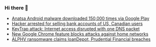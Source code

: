 ### Hi there 👋

<!--START_SECTION:feed-->
* [Anatsa Android malware downloaded 150,000 times via Google Play](https://www.bleepingcomputer.com/news/security/anatsa-android-malware-downloaded-150-000-times-via-google-play/)
* [Hacker arrested for selling bank accounts of US, Canadian users](https://www.bleepingcomputer.com/news/security/hacker-arrested-for-selling-bank-accounts-of-us-canadian-users/)
* [KeyTrap attack: Internet access disrupted with one DNS packet](https://www.bleepingcomputer.com/news/security/keytrap-attack-internet-access-disrupted-with-one-dns-packet/)
* [New Google Chrome feature blocks attacks against home networks](https://www.bleepingcomputer.com/news/google/new-google-chrome-feature-blocks-attacks-against-home-networks/)
* [ALPHV ransomware claims loanDepot, Prudential Financial breaches](https://www.bleepingcomputer.com/news/security/alphv-ransomware-claims-loandepot-prudential-financial-breaches/)
<!--END_SECTION:feed-->

<!--
**frankenk/frankenk** is a ✨ _special_ ✨ repository because its `README.md` (this file) appears on your GitHub profile.

Here are some ideas to get you started:

- 🔭 I’m currently working on ...
- 🌱 I’m currently learning ...
- 👯 I’m looking to collaborate on ...
- 🤔 I’m looking for help with ...
- 💬 Ask me about ...
- 📫 How to reach me: ...
- 😄 Pronouns: ...
- ⚡ Fun fact: ...
-->



